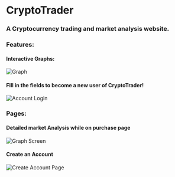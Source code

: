 # CryptoTrader
### A Cryptocurrency trading and market analysis website.

### Features:

#### Interactive Graphs:
![Graph](https://user-images.githubusercontent.com/41659296/61160279-e55ef500-a4cc-11e9-96d6-b0f4bbd50112.PNG)

#### Fill in the fields to become a new user of CryptoTrader!
![Account Login](https://user-images.githubusercontent.com/41659296/61079356-b2dfca00-a3f0-11e9-9a89-ffda671580b2.PNG)


### Pages:

#### Detailed market Analysis while on purchase page
![Graph Screen](https://user-images.githubusercontent.com/41659296/61160287-e8f27c00-a4cc-11e9-8f4e-6a41fe31d9db.PNG)

#### Create an Account
![Create Account Page](https://user-images.githubusercontent.com/41659296/61089486-48875380-a409-11e9-95b9-d4a3a6cd47af.PNG)

